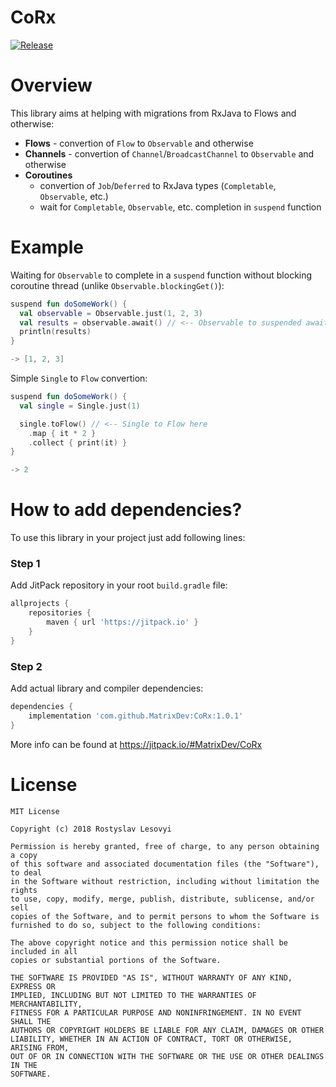 # CoRx

[![Release](https://jitpack.io/v/MatrixDev/CoRx.svg)](https://jitpack.io/#MatrixDev/CoRx)

# Overview

This library aims at helping with migrations from RxJava to Flows and otherwise:
- **Flows** - convertion of `Flow` to `Observable` and otherwise
- **Channels** - convertion of `Channel`/`BroadcastChannel` to `Observable` and otherwise
- **Coroutines**
  - convertion of `Job`/`Deferred` to RxJava types (`Completable`, `Observable`, etc.)
  - wait for `Completable`, `Observable`, etc. completion in `suspend` function

# Example

Waiting for `Observable` to complete in a `suspend` function without blocking coroutine thread (unlike `Observable.blockingGet()`):

```kotlin
suspend fun doSomeWork() {
  val observable = Observable.just(1, 2, 3)
  val results = observable.await() // <-- Observable to suspended await here
  println(results)
}

-> [1, 2, 3]
```

Simple `Single` to `Flow` convertion:

```kotlin
suspend fun doSomeWork() {
  val single = Single.just(1)

  single.toFlow() // <-- Single to Flow here
    .map { it * 2 }
    .collect { print(it) }
}

-> 2
```

# How to add dependencies?

To use this library in your project just add following lines:

### Step 1

Add JitPack repository in your root `build.gradle` file:

```gradle
allprojects {
    repositories {
        maven { url 'https://jitpack.io' }
    }
}
```

### Step 2

Add actual library and compiler dependencies:

```gradle
dependencies {
    implementation 'com.github.MatrixDev:CoRx:1.0.1'
}
```

More info can be found at https://jitpack.io/#MatrixDev/CoRx

# License

```
MIT License

Copyright (c) 2018 Rostyslav Lesovyi

Permission is hereby granted, free of charge, to any person obtaining a copy
of this software and associated documentation files (the "Software"), to deal
in the Software without restriction, including without limitation the rights
to use, copy, modify, merge, publish, distribute, sublicense, and/or sell
copies of the Software, and to permit persons to whom the Software is
furnished to do so, subject to the following conditions:

The above copyright notice and this permission notice shall be included in all
copies or substantial portions of the Software.

THE SOFTWARE IS PROVIDED "AS IS", WITHOUT WARRANTY OF ANY KIND, EXPRESS OR
IMPLIED, INCLUDING BUT NOT LIMITED TO THE WARRANTIES OF MERCHANTABILITY,
FITNESS FOR A PARTICULAR PURPOSE AND NONINFRINGEMENT. IN NO EVENT SHALL THE
AUTHORS OR COPYRIGHT HOLDERS BE LIABLE FOR ANY CLAIM, DAMAGES OR OTHER
LIABILITY, WHETHER IN AN ACTION OF CONTRACT, TORT OR OTHERWISE, ARISING FROM,
OUT OF OR IN CONNECTION WITH THE SOFTWARE OR THE USE OR OTHER DEALINGS IN THE
SOFTWARE.
```
